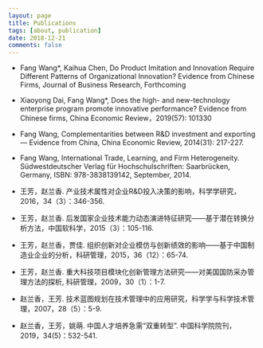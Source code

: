 ```yaml
---
layout: page
title: Publications
tags: [about, publication]
date: 2018-12-21
comments: false
---
```


+ Fang Wang*, Kaihua Chen, Do Product Imitation and Innovation Require Different Patterns of Organizational Innovation? Evidence from Chinese Firms, Journal of Business Research, Forthcoming

+ Xiaoyong Dai, Fang Wang*, Does the high- and new-technology enterprise program promote innovative performance? Evidence from Chinese firms, China Economic Review，2019(57): 101330

+ Fang Wang, Complementarities between R&D investment and exporting — Evidence from China, China Economic Review, 2014(31): 217-227.

+ Fang Wang, International Trade, Learning, and Firm Heterogeneity. Südwestdeutscher Verlag für Hochschulschriften: Saarbrücken, Germany, ISBN: 978-3838139142, September, 2014.

+ 王芳，赵兰香. 产业技术属性对企业R&D投入决策的影响，科学学研究，2016，34（3）：346-356.
+ 王芳，赵兰香. 后发国家企业技术能力动态演进特征研究——基于潜在转换分析方法，中国软科学，2015（3）：105-116.

+ 王芳，赵兰香，贾佳. 组织创新对企业模仿与创新绩效的影响——基于中国制造业企业的分析，科研管理，2015，36（12）：65-74.

+ 王芳，赵兰香. 重大科技项目模块化创新管理方法研究——对美国国防采办管理方法的探析, 科研管理，2009，30（1）：1-7.

+ 赵兰香，王芳. 技术蓝图规划在技术管理中的应用研究，科学学与科学技术管理，2007，28（5）：5-9.

+ 赵兰香，王芳，姚萌. 中国人才培养急需“双重转型”. 中国科学院院刊， 2019，34(5)：532-541. 
